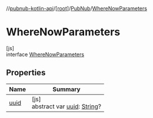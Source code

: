 //[pubnub-kotlin-api](../../../../index.md)/[[root]](../../index.md)/[PubNub](../index.md)/[WhereNowParameters](index.md)

# WhereNowParameters

[js]\
interface [WhereNowParameters](index.md)

## Properties

| Name | Summary |
|---|---|
| [uuid](uuid.md) | [js]<br>abstract var [uuid](uuid.md): [String](https://kotlinlang.org/api/latest/jvm/stdlib/kotlin-stdlib/kotlin/-string/index.html)? |
